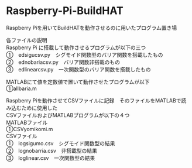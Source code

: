 # Raspberry-Pi-BuildHAT
Raspberry Piを用いてBuildHATを動作させるのに用いたプログラム置き場  

各ファイルの説明  
Raspberry Pi に搭載して動作させるプログラムが以下の三つ  
①　edsigucsv.py　シグモイド関数型のバリア関数を搭載したもの  
②　ednobariacsv.py　バリア関数非搭載のもの  
③　edlinearcsv.py　一次関数型のバリア関数を搭載したもの  

MATLABにて値を定数値で置いて動作させたプログラムが以下  
①allbaria.m  

Raspberry Piを動作させてCSVファイルに記録　そのファイルをMATLABで読み込むために使用した  
CSVファイルおよびMATLABプログラムが以下の４つ  
MATLABファイル  
①CSVyomikomi.m  
CSVファイル  
①　logsigumo.csv　シグモイド関数型の結果  
②　lognobarria.csv　非搭載型の結果  
③　loglinear.csv　一次関数型の結果  

